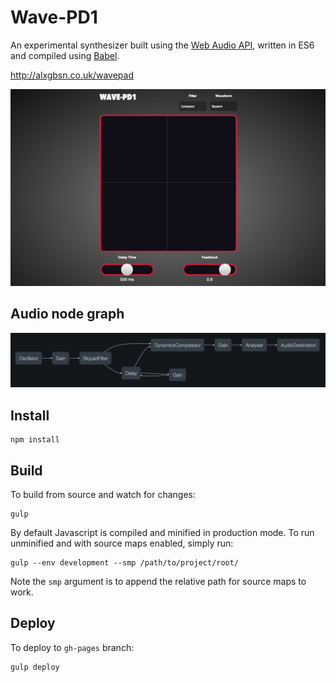 Wave-PD1
========

An experimental synthesizer built using the [Web Audio API](http://www.w3.org/TR/webaudio/), written in ES6 and compiled using [Babel](https://babeljs.io/).

http://alxgbsn.co.uk/wavepad

![](/images/screenshot.png?raw=true)

Audio node graph
----------------

![](/images/wavapad-audio-graph.png?raw=true)

Install
-------

```
npm install
```

Build
-----

To build from source and watch for changes:

```
gulp
```

By default Javascript is compiled and minified in production mode. To run unminified and with source maps enabled, simply run:

```
gulp --env development --smp /path/to/project/root/
```

Note the `smp` argument is to append the relative path for source maps to work.

Deploy
------

To deploy to `gh-pages` branch:

```
gulp deploy
```
